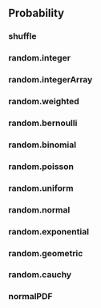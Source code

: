 ## Probability


### shuffle

### random.integer

### random.integerArray

### random.weighted

### random.bernoulli

### random.binomial

### random.poisson

### random.uniform

### random.normal

### random.exponential

### random.geometric

### random.cauchy

### normalPDF
